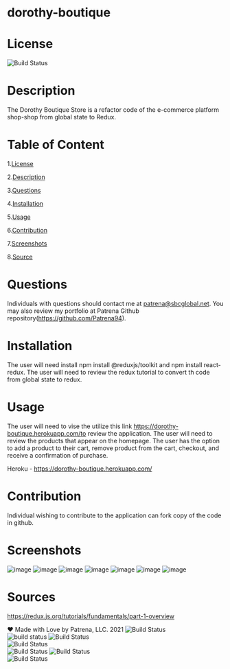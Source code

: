 # dorothy-boutique

# License
   
![Build Status](https://img.shields.io/github/license/Patrena94/dorothy-boutique)  


 # Description
 The Dorothy Boutique Store is a refactor code of the e-commerce platform shop-shop from global state to Redux.


 # Table of Content 
 1.[License](#License)

 2.[Description](#Description)

 3.[Questions](#Questions)

 4.[Installation](#Installation)

 5.[Usage](#Usage)

 6.[Contribution](#Contribution)

 7.[Screenshots](#Screenshots)

 8.[Source](#Source)

 # Questions  

 Individuals with questions should contact me at patrena@sbcglobal.net.  You may also review my portfolio at Patrena Github repository(https://github.com/Patrena94).
 

 
# Installation
 The user will need install npm install @reduxjs/toolkit and npm install react-redux. The user will need to review the redux tutorial to convert th code from global state to redux.

# Usage
 
 The user will need to vise the utilize this link https://dorothy-boutique.herokuapp.com/to review the application.  The user will need to review the products that appear on the homepage.  The user has the option to add a product to their cart, remove product from the cart, checkout, and receive a confirmation of purchase.  

 Heroku - https://dorothy-boutique.herokuapp.com/


# Contribution
Individual wishing to contribute to the application can fork copy of the code in github.
 

# Screenshots

![image](https://user-images.githubusercontent.com/83892241/138015183-dea610e9-816d-4909-81d0-2020af8ff2d7.png)
![image](https://user-images.githubusercontent.com/83892241/138015265-4591c888-dc1e-491f-97be-138887c59bc7.png)
![image](https://user-images.githubusercontent.com/83892241/138015108-3076233c-06e7-467f-acc9-e1fe4a979c1c.png)
![image](https://user-images.githubusercontent.com/83892241/138015133-0cdcc4d5-d782-4559-9ea6-ad0dda2269f2.png)
![image](https://user-images.githubusercontent.com/83892241/138015315-fb48d549-6c02-4e4d-a90e-d732cb0569d1.png)
![image](https://user-images.githubusercontent.com/83892241/138015395-ea5f12da-31fe-4ced-aa6b-908be308ea9b.png)
![image](https://user-images.githubusercontent.com/83892241/138015431-949c6949-526d-4753-9d42-9045c00b53ba.png)

# Sources
https://redux.js.org/tutorials/fundamentals/part-1-overview

❤️ Made with Love by Patrena, LLC. 2021
![Build Status](https://img.shields.io/github/languages/top/Patrena94/Smith-Corporation-Work-Scheduler)  
![build status](https://img.shields.io/github/languages/top/Patrena94/Mobile-Drive-in-Theater)
![Build Status](https://img.shields.io/github/languages/top/Patrena94/Multi-City-Weather-Dashboard)  
![Build Status](https://img.shields.io/github/languages/top/Patrena94/patrena-ann-smith-portfolio)  
![Build Status](https://img.shields.io/github/languages/top/Patrena94/PS-Corp-Budget-Tracker)
![Build Status](https://img.shields.io/github/languages/top/Patrena94/stack-underflow)  
![Build Status](https://img.shields.io/github/languages/top/Patrena94/dorothy-boutique)  



